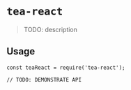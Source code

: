 # `tea-react`

> TODO: description

## Usage

```
const teaReact = require('tea-react');

// TODO: DEMONSTRATE API
```
